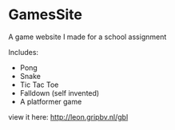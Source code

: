 GamesSite
=========

A game website I made for a school assignment

Includes:
- Pong
- Snake
- Tic Tac Toe
- Falldown (self invented)
- A platformer game

view it here: http://leon.gripbv.nl/gbl
